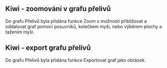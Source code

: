 ﻿---
categories: [kiwi]
layout: kiwi
---
## Kiwi - zoomování v grafu přelivů
Do grafu Přelivů byla přidána funkce Zoom s možností přibližovat a oddalovat graf pomocí posuvníků, kolečkem myši, nebo výběrem plochy a tažením myši.


## Kiwi - export grafu přelivů
Do grafu Přelivů byla přidána funkce Exportovat graf jako obrázek.
